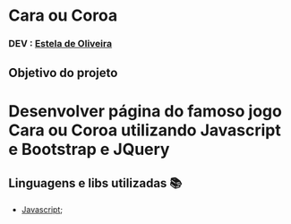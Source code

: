 # Cara ou Coroa

### DEV : [Estela de Oliveira](https://github.com/ste2021)

## Objetivo do projeto

# Desenvolver página do famoso jogo Cara ou Coroa utilizando Javascript e Bootstrap e JQuery

## Linguagens e libs utilizadas :books:

- [Javascript](https://developer.mozilla.org/pt-BR/docs/Web/JavaScript/);


